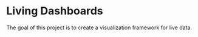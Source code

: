 # Living Dashboards

The goal of this project is to create a visualization framework for live data.
